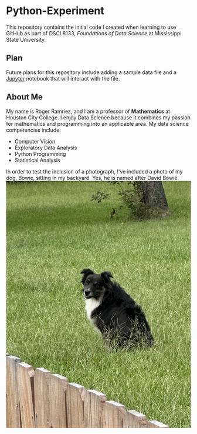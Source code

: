 # Python-Experiment
This repository contains the initial code I created when learning to use GitHub as part of DSCI 8133, *Foundations of Data Science* at Mississippi State University.

## Plan
Future plans for this repository include adding a sample data file and a [Jupyter](https://jupyter.org/) notebook that will interact with the file.

## About Me
My name is Roger Ramriez, and I am a professor of **Mathematics** at Houston City College. I enjoy Data Science because it combines my passion for mathematics and programming into an applicable area.
My data science competencies include:
- Computer Vision
- Exploratory Data Analysis
- Python Programming
- Statistical Analysis

In order to test the inclusion of a photograph, I've included a photo of my dog, Bowie, sitting in my backyard. Yes, he is named after David Bowie.
![My dog Bowie sitting in the yard](image0.jpeg)
